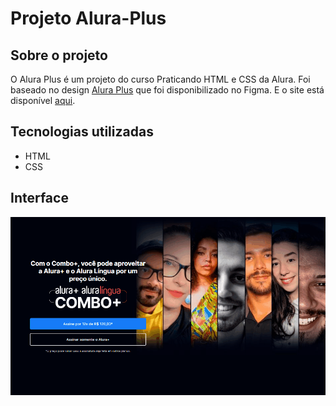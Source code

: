 # Projeto Alura-Plus
## Sobre o projeto
O Alura Plus é um projeto do curso Praticando HTML e CSS da Alura. Foi baseado no design <a href="https://www.figma.com/file/W2skZ4hch8r0bPyKd1AFrM/Alura-Plus---Layout-(Copy)?node-id=0%3A1&t=Gt0obCORYa0rgyT9-0">Alura Plus</a> que foi disponibilizado no Figma. E o site está disponível <a href="https://alura-plus-milena.netlify.app">aqui</a>.
## Tecnologias utilizadas
* HTML
* CSS

## Interface
![](img/gif-site.gif)
